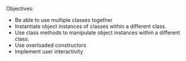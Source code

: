 Objectives:
* Be able to use multiple classes together
* Instantiate object instances of classes within a different class.
* Use class methods to manipulate object instances within a different class.
* Use overloaded constructors
* Implement user interactivity
